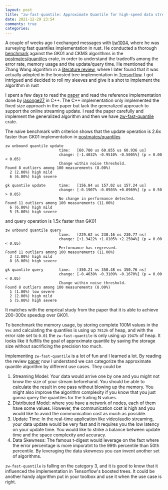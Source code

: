 ```yaml
---
layout: post
title: "zw-fast-quantile: Approximate Quantile for high-speed data stream"
date: 2021-12-29 23:54 
comments: true
categories: 
---
```

A couple of weeks ago I exchanged messages with [ljw1004](https://github.com/ljw1004), where he was surveying fast quantiles implementation in rust. He conducted a thorough [benchmark](https://github.com/postmates/quantiles/issues/32) against the GK01 and CKMS algorithms in the [postmates/quantiles](https://github.com/postmates/quantiles) crate, in order to understand the tradeoffs among the error rate, memory usage and the update/query time. He mentioned the Zhang Wang algorithm in a [literature review](https://github.com/postmates/quantiles/issues/33), where I later found that it was actually adopted in the boosted tree implementation in [Tensorflow](https://android.googlesource.com/platform/external/tensorflow/+/6341b8975b7660244e1ca3003bfce5371f1fd167/tensorflow/core/kernels/boosted_trees/quantiles/weighted_quantiles_stream.h#30). I got intrigued and decided to roll my sleeves and give it a shot to implement the algorithm in rust

I spent a few days to read the [paper](http://web.cs.ucla.edu/~weiwang/paper/SSDBM07_2.pdf) and read the reference implementation done by [jasonge27](https://github.com/jasonge27/fastQuantile) in C++. The C++ implementation only implemented the fixed size approach in the paper but lack the generalized approach to support the online streaming update. I read the paper carefully and implement the generalized algorithm and then we have [zw-fast-quantile](https://github.com/MnO2/zw-fast-quantile) crate.

The naive benchmark with criterion shows that the update operation is 2.6x faster than GK01 implementation in [postmates/quantiles](https://github.com/postmates/quantiles)

```
zw unbound quantile update
                        time:   [60.780 us 60.855 us 60.936 us]
                        change: [-1.4032% -0.9510% -0.5005%] (p = 0.00 < 0.05)
                        Change within noise threshold.
Found 8 outliers among 100 measurements (8.00%)
  2 (2.00%) high mild
  6 (6.00%) high severe
```

```
gk quantile update      time:   [156.84 us 157.02 us 157.24 us]
                        change: [-0.1907% -0.0503% +0.0969%] (p = 0.50 > 0.05)
                        No change in performance detected.
Found 11 outliers among 100 measurements (11.00%)
  6 (6.00%) high mild
  5 (5.00%) high severe
```

and query operation is 1.5x faster than GK01
```
zw unbound quantile query
                        time:   [229.62 ns 230.16 ns 230.77 ns]
                        change: [+1.3422% +1.8105% +2.2504%] (p = 0.00 < 0.05)
                        Performance has regressed.
Found 11 outliers among 100 measurements (11.00%)
  3 (3.00%) high mild
  8 (8.00%) high severe
```

```
gk quantile query       time:   [350.21 ns 350.48 ns 350.76 ns]
                        change: [-0.4638% -0.3109% -0.1670%] (p = 0.00 < 0.05)
                        Change within noise threshold.
Found 8 outliers among 100 measurements (8.00%)
  1 (1.00%) low severe
  2 (2.00%) high mild
  5 (5.00%) high severe
```

It matches with the emprical study from the paper that it is able to achieve 200-300x speedup over GK01.

To benchmark the memory usage, by storing complete 100M values in the `Vec` and calculating the quantiles is using up `7812k` of heap, and with the error rate set to `0.01` the `zw-fast-quantile` is only using up `1947k` of heap. It looks like it fulfills the goal of approximate quantile by saving the storage size without sacrificing the precision too much.


Implementing `zw-fast-quantile` is a lot of fun and I learned a lot. By reading the review [paper](https://arxiv.org/pdf/2004.08255.pdf) now I understand we can categorize the approximate quantile algorithm by different use cases. They could be
1. Streaming Model: Your data would arrive one by one and you might not know the size of your stream beforehand. You should be able to calculate the result in one pass without blowing up the memory. You might also improve the algorithm complexity if you know that you just gonna query the quantiles for the trailing N values.
2. Distributed Model: where you have a network of nodes, each of them have some values. However, the communication cost is high and you would like to avoid the communication cost as much as possible.
3. Update Time: In the real-time application like video/audio streaming, your data update would be very fast and it requires you the low latency on your update time. You would like to strike a balance between update time and the space complexity and accuracy.
4. Data Skewness: The famous t-digest would leverage on the fact where the error percentage is more imporatnt to the 99th percentile than 50th percentile. By leveraging the data skewness you can invent another set of algorithms.

`zw-fast-quantile` is falling on the category 3, and it is good to know that it influenced the implementation in Tensorflow's boosted trees. It could be another handy algorithm put in your toolbox and use it when the use case is right.

